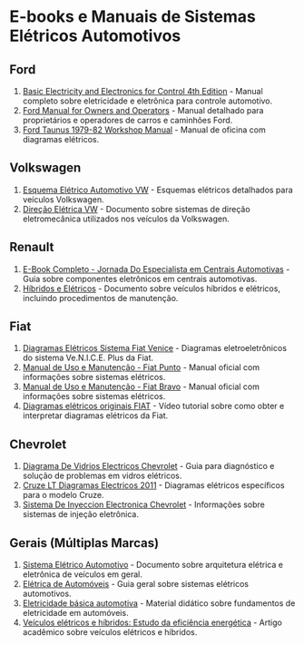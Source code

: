 # E-books e Manuais de Sistemas Elétricos Automotivos

## Ford
1. [Basic Electricity and Electronics for Control 4th Edition](https://www.scribd.com/document/805558371/Download-Basic-Electricity-and-Electronics-for-Control-4th-Edition-Ford-ebook-All-Chapters-PDF) - Manual completo sobre eletricidade e eletrônica para controle automotivo.
2. [Ford Manual for Owners and Operators](http://www.gutenberg.org/ebooks/46206) - Manual detalhado para proprietários e operadores de carros e caminhões Ford.
3. [Ford Taunus 1979-82 Workshop Manual](https://www.pinterest.com/pin/ford-taunus-19791982-comprehensive-workshop-service-manual--298011700341303308/) - Manual de oficina com diagramas elétricos.

## Volkswagen
1. [Esquema Elétrico Automotivo VW](https://www.scribd.com/document/396486153/ESQUEMA-ELETRICO-AUTOMOTIVO-VW-pdf) - Esquemas elétricos detalhados para veículos Volkswagen.
2. [Direção Elétrica VW](https://pt.scribd.com/document/434662830/Direcao-Eletrica-Vw) - Documento sobre sistemas de direção eletromecânica utilizados nos veículos da Volkswagen.

## Renault
1. [E-Book Completo - Jornada Do Especialista em Centrais Automotivas](https://pt.scribd.com/document/644421766/E-book-Completo-Jornada-do-Especialista-em-Centrais-Automotivas) - Guia sobre componentes eletrônicos em centrais automotivas.
2. [Híbridos e Elétricos](https://pt.scribd.com/document/410104274/Hibridos-e-Eletricos) - Documento sobre veículos híbridos e elétricos, incluindo procedimentos de manutenção.

## Fiat
1. [Diagramas Elétricos Sistema Fiat Venice](https://pt.scribd.com/document/335100948/DIAGRAMAS-ELETRICOS-SISTEMA-FIAT-VENICE-pdf) - Diagramas eletroeletrônicos do sistema Ve.N.I.C.E. Plus da Fiat.
2. [Manual de Uso e Manutenção - Fiat Punto](https://servicos.fiat.com.br/content/dam/fiat/products/handbooks/118/2017/handbook-2017-punto.pdf) - Manual oficial com informações sobre sistemas elétricos.
3. [Manual de Uso e Manutenção - Fiat Bravo](https://servicos.fiat.com.br/content/dam/fiat/products/handbooks/198/2016/handbook-2016-bravo.pdf) - Manual oficial com informações sobre sistemas elétricos.
4. [Diagramas elétricos originais FIAT](https://www.youtube.com/watch?v=qZZsWt5XAeU) - Vídeo tutorial sobre como obter e interpretar diagramas elétricos da Fiat.

## Chevrolet
1. [Diagrama De Vidrios Electricos Chevrolet](https://densem.edu/fetch.php/book-search/468761/DiagramaDeVidriosElectricosChevrolet.pdf) - Guia para diagnóstico e solução de problemas em vidros elétricos.
2. [Cruze LT Diagramas Electricos 2011](https://www.scribd.com/document/356304775/Cruze-LT-Diagramas-Electricos-2011) - Diagramas elétricos específicos para o modelo Cruze.
3. [Sistema De Inyeccion Electronica Chevrolet](https://ftp.arbentia.com/index.jsp/libweb/466734/SistemaDeInyeccionElectronicaChevrolet.pdf) - Informações sobre sistemas de injeção eletrônica.

## Gerais (Múltiplas Marcas)
1. [Sistema Elétrico Automotivo](https://pt.scribd.com/document/424886494/Sistema-Eletrico-Automotivo) - Documento sobre arquitetura elétrica e eletrônica de veículos em geral.
2. [Elétrica de Automóveis](https://portalidea.com.br/cursos/3a2472a4b302b10d3b8812226635e988.pdf) - Guia geral sobre sistemas elétricos automotivos.
3. [Eletricidade básica automotiva](https://www.academia.edu/4299365/Eletricidade_basica_automotiva) - Material didático sobre fundamentos de eletricidade em automóveis.
4. [Veículos elétricos e híbridos: Estudo da eficiência energética](https://www.researchgate.net/publication/347181613_Veiculos_eletricos_e_hibridos_Estudo_da_eficiencia_energetica-_perspectiva_no_cenario_nacional) - Artigo acadêmico sobre veículos elétricos e híbridos.
